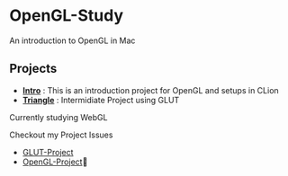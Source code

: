 # OpenGL-Study
An introduction to OpenGL in Mac

## Projects
- **[Intro](https://github.com/kugimasa/OpenGL-Study/tree/master/Intro)**
: This is an introduction project for OpenGL and setups in CLion
- **[Triangle](https://github.com/kugimasa/OpenGL-Study/tree/master/Triangle)**
: Intermidiate Project using GLUT

Currently studying WebGL

Checkout my Project Issues
- [GLUT-Project](https://github.com/kugimasa/OpenGL-Study/issues/7)
- [OpenGL-Project](https://github.com/kugimasa/OpenGL-Study/issues/10):eyes:

